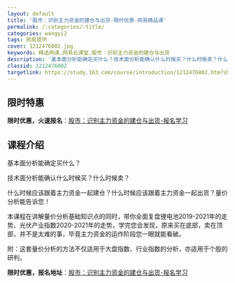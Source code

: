 ```yaml
---
layout: default
title: '股市：识别主力资金的建仓与出货-限时优惠-网易精品课'
permalink: /:categories/:title/
categories: wangyi2
tags: 网易提供
cover: 1212476802.jpg
keywords: 精选网课,网易云课堂,股市：识别主力资金的建仓与出货
description: '基本面分析能确定买什么？技术面分析能确认什么时候买？什么时候卖？什么时候应该跟着主力资金一起建仓？什么时候应该跟着主力资'
classid: 1212476802
targetlink: https://study.163.com/course/introduction/1212476802.htm?share=1&shareId=1025206652&utm_campaign=share&utm_medium=iphoneShare&utm_source=&utm_u=1025206652
---
```


## 限时特惠

**限时优惠，火速报名**：[股市：识别主力资金的建仓与出货-报名学习](https://study.163.com/course/introduction/1212476802.htm?share=1&shareId=1025206652&utm_campaign=share&utm_medium=iphoneShare&utm_source=&utm_u=1025206652)

## 课程介绍

基本面分析能确定买什么？

技术面分析能确认什么时候买？什么时候卖？

什么时候应该跟着主力资金一起建仓？什么时候应该跟着主力资金一起出货？量价分析能告诉您！

本课程在讲解量价分析基础知识点的同时，带你全面复盘锂电池2019-2021年的走势、光伏产业指数2020-2021年的走势，学完您会发现，原来买在底部，卖在顶部，并不是太难的事，毕竟主力资金的运作阶段您一眼就能看破。

附：这套量价分析的方法不仅适用于大盘指数、行业指数的分析，亦适用于个股的研判。

**限时优惠，报名地址**：[股市：识别主力资金的建仓与出货-报名学习](https://study.163.com/course/introduction/1212476802.htm?share=1&shareId=1025206652&utm_campaign=share&utm_medium=iphoneShare&utm_source=&utm_u=1025206652)

